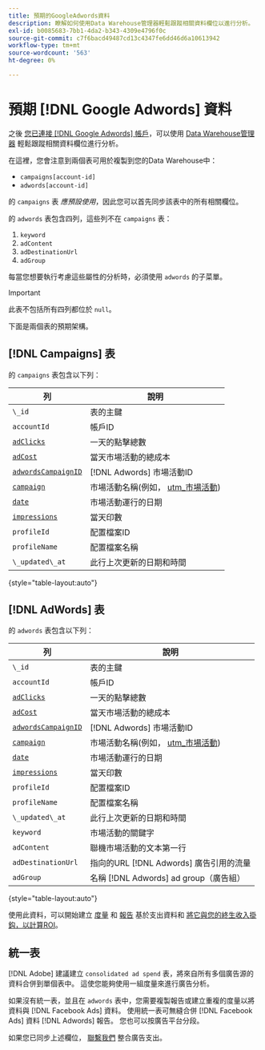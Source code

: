 ```yaml
---
title: 預期的GoogleAdwords資料
description: 瞭解如何使用Data Warehouse管理器輕鬆跟蹤相關資料欄位以進行分析。
exl-id: b0085683-7bb1-4da2-b343-4309e4796f0c
source-git-commit: c7f6bacd49487cd13c4347fe6dd46d6a10613942
workflow-type: tm+mt
source-wordcount: '563'
ht-degree: 0%

---
```


# 預期 [!DNL Google Adwords] 資料

之後 [您已連接 [!DNL Google Adwords] 帳戶](../integrations/google-adwords.md)，可以使用 [Data Warehouse管理器](../../data-warehouse-mgr/tour-dwm.md) 輕鬆跟蹤相關資料欄位進行分析。

在這裡，您會注意到兩個表可用於複製到您的Data Warehouse中：

* `campaigns[account-id]`
* `adwords[account-id]`

的 `campaigns` 表 *應預設使用*，因此您可以首先同步該表中的所有相關欄位。

的 `adwords` 表包含四列，這些列不在 `campaigns` 表：

1. `keyword`
1. `adContent`
1. `adDestinationUrl`
1. `adGroup`

每當您想要執行考慮這些屬性的分析時，必須使用 `adwords` 的子菜單。

>[!IMPORTANT]
>
>此表不包括所有四列都位於 `null`。

下面是兩個表的預期架構。

## [!DNL Campaigns] 表

的 `campaigns` 表包含以下列：

| **列** | **說明** |
|-----|-----|
| `\_id` | 表的主鍵 |
| `accountId` | 帳戶ID |
| [`adClicks`](https://ga-dev-tools.google/dimensions-metrics-explorer/#view=detail&amp;group=adwords&amp;jump=ga_adclicks) | 一天的點擊總數 |
| [`adCost`](https://ga-dev-tools.google/dimensions-metrics-explorer/#view=detail&amp;group=adwords&amp;jump=ga_adcost) | 當天市場活動的總成本 |
| [`adwordsCampaignID`](https://ga-dev-tools.google/dimensions-metrics-explorer/#view=detail&amp;group=adwords&amp;jump=ga_adwordscampaignid) | [!DNL Adwords] 市場活動ID |
| [`campaign`](https://ga-dev-tools.google/dimensions-metrics-explorer/#view=detail&amp;group=traffic_sources&amp;jump=ga_campaign) | 市場活動名稱(例如， [utm\_市場活動](https://support.google.com/analytics/answer/1033867?hl=en)) |
| [`date`](https://ga-dev-tools.google/dimensions-metrics-explorer/#view=detail&amp;group=time&amp;jump=ga_date) | 市場活動運行的日期 |
| [`impressions`](https://ga-dev-tools.google/dimensions-metrics-explorer/#view=detail&amp;group=adwords&amp;jump=ga_impressions) | 當天印數 |
| `profileId` | 配置檔案ID |
| `profileName` | 配置檔案名稱 |
| `\_updated\_at` | 此行上次更新的日期和時間 |

{style="table-layout:auto"}

## [!DNL AdWords] 表

的 `adwords` 表包含以下列：

| **列** | **說明** |
|-----|-----|
| `\_id` | 表的主鍵 |
| `accountId` | 帳戶ID |
| [`adClicks`](https://ga-dev-tools.google/dimensions-metrics-explorer/#view=detail&amp;group=adwords&amp;jump=ga_adclicks) | 一天的點擊總數 |
| [`adCost`](https://ga-dev-tools.google/dimensions-metrics-explorer/#view=detail&amp;group=adwords&amp;jump=ga_adcost) | 當天市場活動的總成本 |
| [`adwordsCampaignID`](https://ga-dev-tools.google/dimensions-metrics-explorer/#view=detail&amp;group=adwords&amp;jump=ga_adwordscampaignid) | [!DNL Adwords] 市場活動ID |
| [`campaign`](https://ga-dev-tools.google/dimensions-metrics-explorer/#view=detail&amp;group=traffic_sources&amp;jump=ga_campaign) | 市場活動名稱(例如， [utm\_市場活動](https://support.google.com/analytics/answer/1033867?hl=en)) |
| [`date`](https://ga-dev-tools.google/dimensions-metrics-explorer/#view=detail&amp;group=time&amp;jump=ga_date) | 市場活動運行的日期 |
| [`impressions`](https://ga-dev-tools.google/dimensions-metrics-explorer/#view=detail&amp;group=adwords&amp;jump=ga_impressions) | 當天印數 |
| `profileId` | 配置檔案ID |
| `profileName` | 配置檔案名稱 |
| `\_updated\_at` | 此行上次更新的日期和時間 |
| `keyword` | 市場活動的關鍵字 |
| `adContent` | 聯機市場活動的文本第一行 |
| `adDestinationUrl` | 指向的URL [!DNL Adwords] 廣告引用的流量 |
| `adGroup` | 名稱 [!DNL Adwords] ad group（廣告組） |

{style="table-layout:auto"}

使用此資料，可以開始建立 [度量](../../../data-user/reports/ess-manage-data-metrics.md) 和 [報告](../../../tutorials/using-visual-report-builder.md) 基於支出資料和 [將它與您的終生收入掛鈎，以計算ROI](../../analysis/roi-ad-camp.md)。

## 統一表

[!DNL Adobe] 建議建立 `consolidated ad spend` 表，將來自所有多個廣告源的資料合併到單個表中。 這使您能夠使用一組度量來進行廣告分析。

如果沒有統一表，並且在 `adwords` 表中，您需要複製報告或建立重複的度量以將資料與 [!DNL Facebook Ads] 資料。 使用統一表可無縫合併 [!DNL Facebook Ads] 資料 [!DNL Adwords] 報告。 您也可以按廣告平台分段。

如果您已同步上述欄位， [聯繫我們](https://experienceleague.adobe.com/docs/commerce-knowledge-base/kb/troubleshooting/miscellaneous/mbi-service-policies.html) 整合廣告支出。
